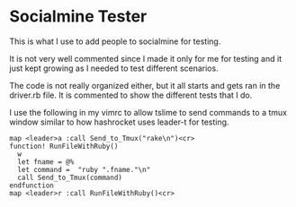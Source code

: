# Socialmine Tester
This is what I use to add people to socialmine for testing.

It is not very well commented since I made it only for me for testing and it just kept growing as I needed to test different scenarios.

The code is not really organized either, but it all starts and gets ran in the driver.rb file. It is commented to show the different tests that I do.

I use the following in my vimrc to allow tslime to send commands to a tmux window similar
to how hashrocket uses leader-t for testing.

```vim
map <leader>a :call Send_to_Tmux("rake\n")<cr>
function! RunFileWithRuby()
  w
  let fname = @%
  let command =  "ruby ".fname."\n"
  call Send_to_Tmux(command)
endfunction
map <leader>r :call RunFileWithRuby()<cr>
```
